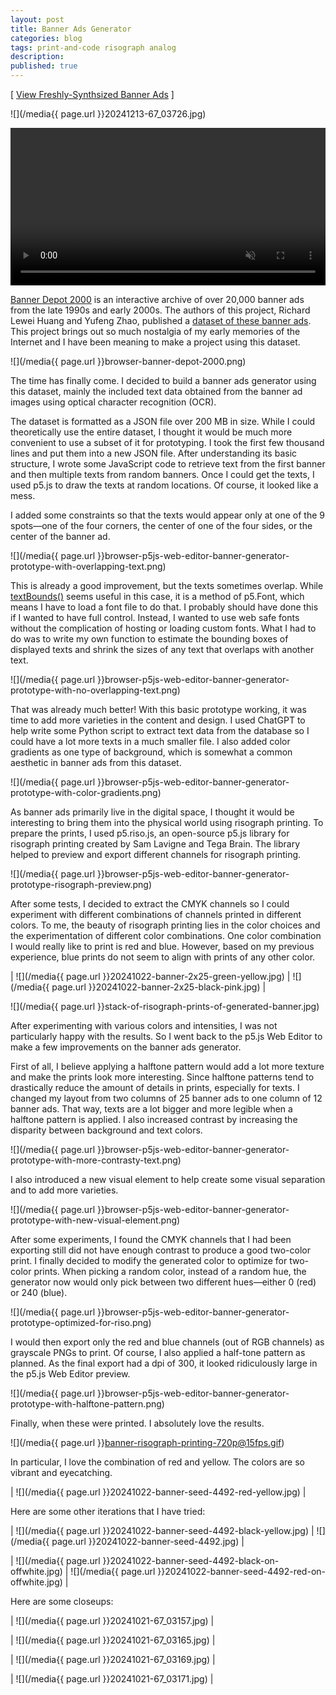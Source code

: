 ```yaml
---
layout: post
title: Banner Ads Generator
categories: blog
tags: print-and-code risograph analog
description:
published: true
---
```


[ [View Freshly-Synthsized Banner Ads](http://ad.jbd.lol/) ]

![](/media{{ page.url }}20241213-67_03726.jpg)

<video width="100%" preload="auto" autoplay playsinline loop muted>
  <source src="/media{{ page.url }}20241112-banner-generator-screen-recording-clip-1080p@60fps.mp4" type='video/mp4'>
</video>

[Banner Depot 2000](https://www.banner-depot-2000.net/) is an interactive archive of over 20,000 banner ads from the late 1990s and early 2000s. The authors of this project, Richard Lewei Huang and Yufeng Zhao, published a [dataset of these banner ads](https://doi.org/10.5281/zenodo.8408539). This project brings out so much nostalgia of my early memories of the Internet and I have been meaning to make a project using this dataset.

<!--more-->

![](/media{{ page.url }}browser-banner-depot-2000.png)

The time has finally come. I decided to build a banner ads generator using this dataset, mainly the included text data obtained from the banner ad images using optical character recognition (OCR).

The dataset is formatted as a JSON file over 200 MB in size. While I could theoretically use the entire dataset, I thought it would be much more convenient to use a subset of it for prototyping. I took the first few thousand lines and put them into a new JSON file. After understanding its basic structure, I wrote some JavaScript code to retrieve text from the first banner and then multiple texts from random banners. Once I could get the texts, I used p5.js to draw the texts at random locations. Of course, it looked like a mess.

I added some constraints so that the texts would appear only at one of the 9 spots—one of the four corners, the center of one of the four sides, or the center of the banner ad.

![](/media{{ page.url }}browser-p5js-web-editor-banner-generator-prototype-with-overlapping-text.png)

This is already a good improvement, but the texts sometimes overlap. While [textBounds()](https://p5js.org/reference/p5.Font/textBounds/) seems useful in this case, it is a method of p5.Font, which means I have to load a font file to do that. I probably should have done this if I wanted to have full control. Instead, I wanted to use web safe fonts without the complication of hosting or loading custom fonts. What I had to do was to write my own function to estimate the bounding boxes of displayed texts and shrink the sizes of any text that overlaps with another text.

![](/media{{ page.url }}browser-p5js-web-editor-banner-generator-prototype-with-no-overlapping-text.png)

That was already much better\! With this basic prototype working, it was time to add more varieties in the content and design. I used ChatGPT to help write some Python script to extract text data from the database so I could have a lot more texts in a much smaller file. I also added color gradients as one type of background, which is somewhat a common aesthetic in banner ads from this dataset.

![](/media{{ page.url }}browser-p5js-web-editor-banner-generator-prototype-with-color-gradients.png)

As banner ads primarily live in the digital space, I thought it would be interesting to bring them into the physical world using risograph printing. To prepare the prints, I used p5.riso.js, an open-source p5.js library for risograph printing created by Sam Lavigne and Tega Brain. The library helped to preview and export different channels for risograph printing.

![](/media{{ page.url }}browser-p5js-web-editor-banner-generator-prototype-risograph-preview.png)

After some tests, I decided to extract the CMYK channels so I could experiment with different combinations of channels printed in different colors. To me, the beauty of risograph printing lies in the color choices and the experimentation of different color combinations. One color combination I would really like to print is red and blue. However, based on my previous experience, blue prints do not seem to align with prints of any other color.

| ![](/media{{ page.url }}20241022-banner-2x25-green-yellow.jpg) | ![](/media{{ page.url }}20241022-banner-2x25-black-pink.jpg) |

![](/media{{ page.url }}stack-of-risograph-prints-of-generated-banner.jpg)

After experimenting with various colors and intensities, I was not particularly happy with the results. So I went back to the p5.js Web Editor to make a few improvements on the banner ads generator.

First of all, I believe applying a halftone pattern would add a lot more texture and make the prints look more interesting. Since halftone patterns tend to drastically reduce the amount of details in prints, especially for texts. I changed my layout from two columns of 25 banner ads to one column of 12 banner ads. That way, texts are a lot bigger and more legible when a halftone pattern is applied. I also increased contrast by increasing the disparity between background and text colors.

![](/media{{ page.url }}browser-p5js-web-editor-banner-generator-prototype-with-more-contrasty-text.png)

I also introduced a new visual element to help create some visual separation and to add more varieties.

![](/media{{ page.url }}browser-p5js-web-editor-banner-generator-prototype-with-new-visual-element.png)

After some experiments, I found the CMYK channels that I had been exporting still did not have enough contrast to produce a good two-color print. I finally decided to modify the generated color to optimize for two-color prints. When picking a random color, instead of a random hue, the generator now would only pick between two different hues—either 0 (red) or 240 (blue).

![](/media{{ page.url }}browser-p5js-web-editor-banner-generator-prototype-optimized-for-riso.png)

I would then export only the red and blue channels (out of RGB channels) as grayscale PNGs to print. Of course, I also applied a half-tone pattern as planned. As the final export had a dpi of 300, it looked ridiculously large in the p5.js Web Editor preview.

![](/media{{ page.url }}browser-p5js-web-editor-banner-generator-prototype-with-halftone-pattern.png)

Finally, when these were printed. I absolutely love the results.

![](/media{{ page.url }}banner-risograph-printing-720p@15fps.gif)

In particular, I love the combination of red and yellow. The colors are so vibrant and eyecatching.

| ![](/media{{ page.url }}20241022-banner-seed-4492-red-yellow.jpg) |

Here are some other iterations that I have tried:

| ![](/media{{ page.url }}20241022-banner-seed-4492-black-yellow.jpg) | ![](/media{{ page.url }}20241022-banner-seed-4492.jpg) |

| ![](/media{{ page.url }}20241022-banner-seed-4492-black-on-offwhite.jpg) | ![](/media{{ page.url }}20241022-banner-seed-4492-red-on-offwhite.jpg) |

Here are some closeups:

| ![](/media{{ page.url }}20241021-67_03157.jpg) |

| ![](/media{{ page.url }}20241021-67_03165.jpg) |

| ![](/media{{ page.url }}20241021-67_03169.jpg) |

| ![](/media{{ page.url }}20241021-67_03171.jpg) |
